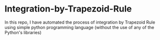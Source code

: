 # Integration-by-Trapezoid-Rule
In this repo, I have automated the process of integration by Trapezoid Rule using simple python programming language (without the use of any of the Python's libraries)
